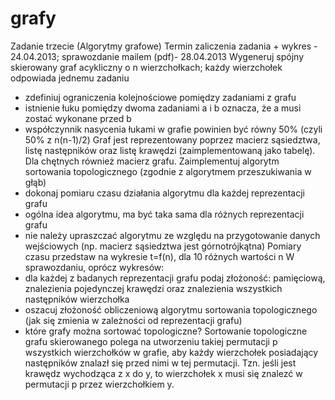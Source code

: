grafy
=====

Zadanie trzecie (Algorytmy grafowe)
Termin zaliczenia zadania + wykres - 24.04.2013; sprawozdanie mailem (pdf)- 28.04.2013 
Wygeneruj spójny skierowany graf acykliczny o n wierzchołkach; każdy wierzchołek odpowiada jednemu zadaniu
 - zdefiniuj ograniczenia kolejnościowe pomiędzy zadaniami z grafu 
 - istnienie łuku pomiędzy dwoma zadaniami a i b oznacza, że a musi zostać wykonane przed b 
 - współczynnik nasycenia łukami w grafie powinien być równy 50% (czyli 50% z n(n-1)/2)
Graf jest reprezentowany poprzez  macierz sąsiedztwa, listę następników oraz listę krawędzi (zaimplementowaną jako tabelę). Dla chętnych również macierz grafu. 
Zaimplementuj algorytm sortowania topologicznego (zgodnie z algorytmem przeszukiwania w głąb) 
 - dokonaj pomiaru czasu działania algorytmu dla każdej reprezentacji grafu 
 - ogólna idea algorytmu, ma być taka sama dla różnych reprezentacji grafu
 - nie należy upraszczać algorytmu ze względu na przygotowanie danych wejściowych (np. macierz sąsiedztwa jest górnotrójkątna)
Pomiary czasu przedstaw na wykresie t=f(n), dla 10 różnych wartości n 
W sprawozdaniu, oprócz wykresów:
 - dla każdej z badanych reprezentacji grafu podaj złożoność: pamięciową, znalezienia pojedynczej krawędzi oraz znalezienia wszystkich następników wierzchołka
 - oszacuj złożoność obliczeniową algorytmu sortowania topologicznego (jak się zmienia w zależności od reprezentacji grafu)
 - które grafy można sortować topologiczne?
 Sortowanie topologiczne grafu skierowanego polega na utworzeniu takiej permutacji p wszystkich wierzchołków w grafie, aby każdy wierzchołek posiadający
następników znalazł się przed nimi w tej permutacji. Tzn. jeśli jest krawędz wychodząca z x do y, to wierzchołek x musi się znalezć w permutacji p przez wierzchołkiem y.
